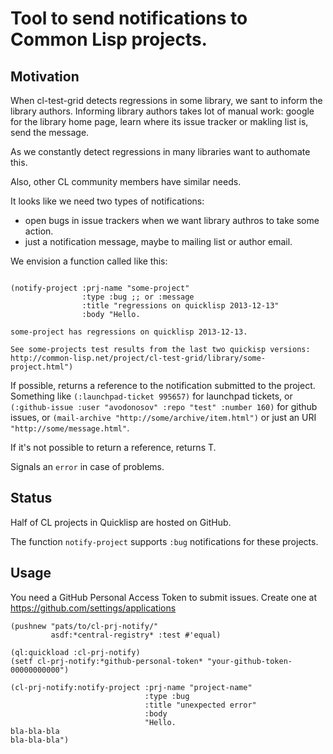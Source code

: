 # Tool to send notifications to Common Lisp projects.

## Motivation

   When cl-test-grid detects regressions in some library,
   we sant to inform the library authors. Informing library
   authors takes lot of manual work: google for the library home
   page, learn where its issue tracker or makling list is,
   send the message.

   As we constantly detect regressions in many libraries want to authomate this.

   Also, other CL community members have similar needs.

   It looks like we need two types of notifications:
   - open bugs in issue trackers when we want library authros to 
     take some action.
   - just a notification message, maybe to mailing list or author email.

We envision a function called like this:
   ```common-lisp

   (notify-project :prj-name "some-project"
                   :type :bug ;; or :message
                   :title "regressions on quicklisp 2013-12-13"
                   :body "Hello.

 some-project has regressions on quicklisp 2013-12-13.

 See some-projects test results from the last two quickisp versions:
 http://common-lisp.net/project/cl-test-grid/library/some-project.html")

   ```

   If possible, returns a reference to the notification submitted to the project.
   Something like `(:launchpad-ticket 995657)` for launchpad tickets,
   or  `(:github-issue :user "avodonosov" :repo "test" :number 160)` for github issues,
   or `(mail-archive "http://some/archive/item.html")`
   or just an URI `"http://some/message.html"`.

   If it's not possible to return a reference,
   returns T.

   Signals an `error` in case of problems.

## Status

   Half of CL projects in Quicklisp are hosted on GitHub.

   The function `notify-project` supports `:bug` notifications
   for these projects.

## Usage

   You need a GitHub Personal Access Token to submit issues.
   Create one at https://github.com/settings/applications

   ```common-lisp
   (pushnew "pats/to/cl-prj-notify/"
            asdf:*central-registry* :test #'equal)

   (ql:quickload :cl-prj-notify)
   (setf cl-prj-notify:*github-personal-token* "your-github-token-00000000000")

   (cl-prj-notify:notify-project :prj-name "project-name"
                                 :type :bug
                                 :title "unexpected error"
                                 :body
                                 "Hello.
 bla-bla-bla
 bla-bla-bla")
   ```